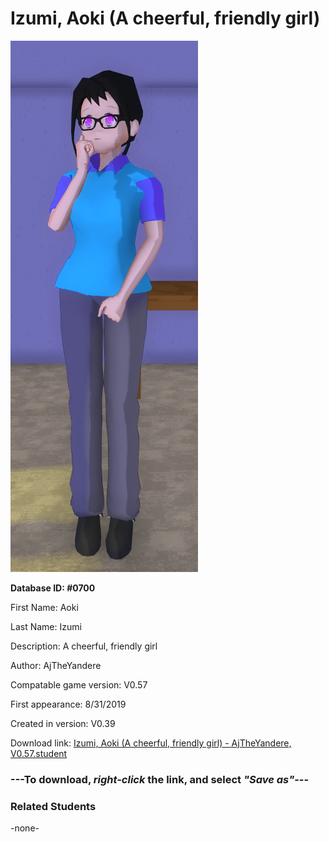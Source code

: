 # Izumi, Aoki (A cheerful, friendly girl)

<img src="../../Files/Images/Izumi, Aoki (A cheerful, friendly girl).png" title="Izumi, Aoki (A cheerful, friendly girl) - AjTheYandere, V0.57">

**Database ID: #0700**

First Name: Aoki

Last Name: Izumi

Description: A cheerful, friendly girl

Author: AjTheYandere

Compatable game version: V0.57

First appearance: 8/31/2019

Created in version: V0.39

Download link: <a href="https://raw.githubusercontent.com/Arbiter1223/Daigaku-Gurashi-Custom-Students/master/Files/Student%20Files/Izumi%2C%20Aoki%20(A%20cheerful%2C%20friendly%20girl)%20-%20AjTheYandere%2C%20V0.57.student">Izumi, Aoki (A cheerful, friendly girl) - AjTheYandere, V0.57.student</a>

### ---**To download, _right-click_ the link, and select _"Save as"_**---

### Related Students

-none-
